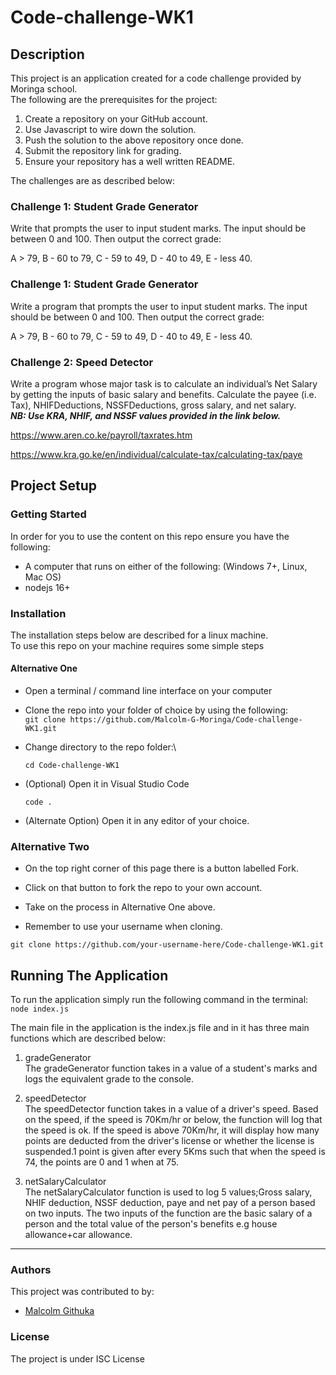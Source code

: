 # Code-challenge-WK1

## Description
This project is an application created for a code challenge provided by Moringa school.\
The following are the prerequisites for the project:

1. Create a repository on your GitHub account.
2. Use Javascript to wire down the solution.
3. Push the solution to the above repository once done.
4. Submit the repository link for grading.
5. Ensure your repository has a well written README.

The challenges are as described below:

### Challenge 1: Student Grade Generator
Write that prompts the user to input student marks. The input should be between 0 and 100. Then output the correct grade: 

A > 79, B - 60 to 79, C -  59 to 49, D - 40 to 49, E - less 40.

 

### Challenge 1: Student Grade Generator
Write a program that prompts the user to input student marks. The input should be between 0 and 100. Then output the correct grade: 

A > 79, B - 60 to 79, C -  59 to 49, D - 40 to 49, E - less 40.

 

### Challenge 2: Speed Detector 
Write a program whose major task is to calculate an individual’s Net Salary by getting the inputs of basic salary and benefits. Calculate the payee (i.e. Tax), NHIFDeductions, NSSFDeductions, gross salary, and net salary.\
***NB: Use KRA, NHIF, and NSSF values provided in the link below.***

https://www.aren.co.ke/payroll/taxrates.htm 

https://www.kra.go.ke/en/individual/calculate-tax/calculating-tax/paye


## Project Setup

### Getting Started
In order for you to use the content on this repo ensure you have the following:

- A computer that runs on either of the following: (Windows 7+, Linux, Mac OS)
- nodejs 16+

### Installation

The installation steps below are described for a linux machine.\
To use this repo on your machine requires some simple steps

#### Alternative One
- Open a terminal / command line interface on your computer

- Clone the repo into your folder of choice by using the following:\
  `git clone https://github.com/Malcolm-G-Moringa/Code-challenge-WK1.git`

- Change directory to the repo folder:\

  `cd Code-challenge-WK1`
- (Optional) Open it in Visual Studio Code

  `code .`
- (Alternate Option) Open it in any editor of your choice.

### Alternative Two
- On the top right corner of this page there is a button labelled Fork.

- Click on that button to fork the repo to your own account.

- Take on the process in Alternative One above.

- Remember to use your username when cloning.

`git clone https://github.com/your-username-here/Code-challenge-WK1.git`

## Running The Application
To run the application simply run the following command in the terminal:\
  `node index.js`

The main file in the application is the index.js file and in it has three main functions which are described below:

1. gradeGenerator \
The gradeGenerator function takes in a value of a student's marks and logs the equivalent grade to the console.

2. speedDetector \
The speedDetector function takes in a value of a driver's speed. Based on the speed, if the speed is 70Km/hr or below, the function will log that the speed is ok. If the speed is above 70Km/hr, it will display how many points are deducted from the driver's license or whether the license is suspended.1 point is given after every 5Kms such that when the speed is 74, the points are 0 and 1 when at 75.

3. netSalaryCalculator \
The netSalaryCalculator function is used to log 5 values;Gross salary, NHIF deduction, NSSF deduction, paye and net pay of a person based on two inputs. The two inputs of the function are the basic salary of a person and the total value of the person's benefits e.g house allowance+car allowance.

---
### Authors
This project was contributed to by:
- [Malcolm Githuka](https://github.com/Malcolm-G-Moringa)
### License
The project is under ISC License